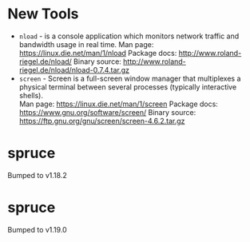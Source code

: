# New Tools

- `nload` - is a console application which monitors network 
  traffic and bandwidth usage in real time. 
  Man page: https://linux.die.net/man/1/nload
  Package docs: http://www.roland-riegel.de/nload/
  Binary source: http://www.roland-riegel.de/nload/nload-0.7.4.tar.gz
- `screen` - Screen is a full-screen window manager that 
  multiplexes a physical terminal between several processes 
  (typically interactive shells).  
  Man page: https://linux.die.net/man/1/screen
  Package docs: https://www.gnu.org/software/screen/
  Binary source: https://ftp.gnu.org/gnu/screen/screen-4.6.2.tar.gz
# spruce
Bumped  to v1.18.2

# spruce
Bumped  to v1.19.0
